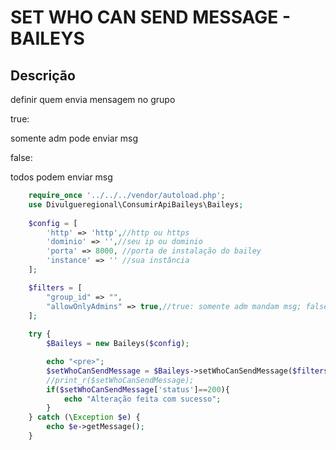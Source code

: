 #  SET WHO CAN SEND MESSAGE - BAILEYS

## Descrição
definir quem envia mensagem no grupo<br>
<p>true: </p> somente adm pode enviar msg
<p>false: </p> todos podem enviar msg

```php
    require_once '../../../vendor/autoload.php';
    use Divulgueregional\ConsumirApiBaileys\Baileys;
    
    $config = [
        'http' => 'http',//http ou https
        'dominio' => '',//seu ip ou dominio
        'porta' => 8000, //porta de instalação do bailey
        'instance' => '' //sua instância
    ];

    $filters = [
        "group_id" => "",
        "allowOnlyAdmins" => true,//true: somente adm mandam msg; false: todos enviam msg
    ];
    
    try {
        $Baileys = new Baileys($config);

        echo "<pre>";
        $setWhoCanSendMessage = $Baileys->setWhoCanSendMessage($filters);
        //print_r($setWhoCanSendMessage);
        if($setWhoCanSendMessage['status']==200){
            echo "Alteração feita com sucesso";
        }
    } catch (\Exception $e) {
        echo $e->getMessage();
    }
```